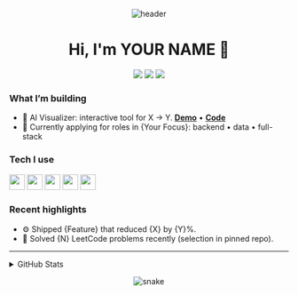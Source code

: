 <p align="center">
  <img src="https://capsule-render.vercel.app/api?text=Hey%20there!&animation=fadeIn&type=waving&color=gradient&height=120" alt="header" />
</p>

<h1 align="center">Hi, I'm YOUR NAME 👋</h1>

<p align="center">
  <a href="https://www.linkedin.com/in/YOURHANDLE/"><img src="https://img.shields.io/badge/LinkedIn-0A66C2?logo=linkedin&logoColor=white"></a>
  <a href="mailto:you@example.com"><img src="https://img.shields.io/badge/Email-you@example.com-informational"></a>
  <a href="https://YOURPORTFOLIO.com"><img src="https://img.shields.io/badge/Portfolio-Live-green"></a>
</p>

### What I’m building
- 🧠 AI Visualizer: interactive tool for X → Y. **[Demo](#)** • **[Code](#)**
- 💼 Currently applying for roles in {Your Focus}: backend • data • full-stack

### Tech I use
<p>
  <img height="28" src="https://cdn.jsdelivr.net/gh/devicons/devicon/icons/python/python-original.svg"/>
  <img height="28" src="https://cdn.jsdelivr.net/gh/devicons/devicon/icons/javascript/javascript-original.svg"/>
  <img height="28" src="https://cdn.jsdelivr.net/gh/devicons/devicon/icons/react/react-original.svg"/>
  <img height="28" src="https://cdn.jsdelivr.net/gh/devicons/devicon/icons/docker/docker-original.svg"/>
  <img height="28" src="https://cdn.jsdelivr.net/gh/devicons/devicon/icons/aws/aws-original.svg"/>
</p>

### Recent highlights
- ⚙️ Shipped {Feature} that reduced {X} by {Y}%.
- 🧩 Solved {N} LeetCode problems recently (selection in pinned repo).

---

<details>
  <summary>GitHub Stats</summary>
  <br/>
  <img src="https://github-readme-stats.vercel.app/api?username=YOURUSERNAME&show_icons=true" height="150"/>
  <img src="https://github-readme-stats.vercel.app/api/top-langs/?username=YOURUSERNAME&layout=compact" height="150"/>
</details>

<p align="center">
  <img src="https://raw.githubusercontent.com/YOURUSERNAME/YOURUSERNAME/output/github-contribution-grid-snake.svg" alt="snake"/>
</p>




